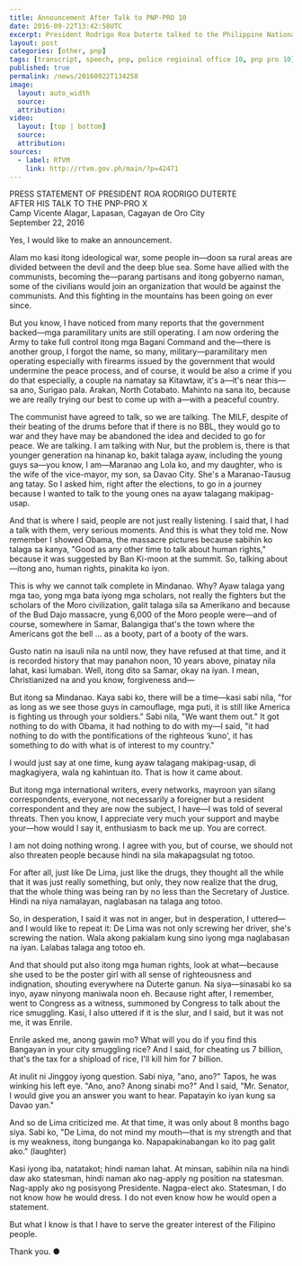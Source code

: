 ```yaml
---
title: Announcement After Talk to PNP-PRO 10
date: 2016-09-22T13:42:58UTC
excerpt: President Rodrigo Roa Duterte talked to the Philippine National Police – Police Regional Office X (PNP-PRO X) troops at Camp 1Lt. Vicente G. Alagar, Lapasan in Cagayan de Oro City on 22 September 2016.
layout: post
categories: [other, pnp]
tags: [transcript, speech, pnp, police regioinal office 10, pnp pro 10]
published: true
permalink: /news/20160922T134258
image:
  layout: auto_width
  source: 
  attribution: 
video:
  layout: [top | bottom]
  source: 
  attribution: 
sources:
  - label: RTVM
    link: http://rtvm.gov.ph/main/?p=42471
---
```


PRESS STATEMENT OF PRESIDENT ROA RODRIGO DUTERTE<br/>
AFTER HIS TALK TO THE PNP-PRO X<br/>
Camp Vicente Alagar, Lapasan, Cagayan de Oro City<br/>
September 22, 2016<br/>

Yes, I would like to make an announcement. 

Alam mo kasi itong ideological war, some people in—doon sa rural areas are divided between the devil and the deep blue sea. Some have allied with the communists, becoming the—parang partisans and itong gobyerno naman, some of the civilians would join an organization that would be against the communists. And this fighting in the mountains has been going on ever since.

But you know, I have noticed from many reports that the government backed—mga paramilitary units are still operating. I am now ordering the Army to take full control itong mga Bagani Command and the—there is another group, I forgot the name, so many, military—paramilitary men operating especially with firearms issued by the government that would undermine the peace process, and of course, it would be also a crime if you do that especially, a couple na namatay sa Kitawtaw, it's a—it's near this—sa ano, Surigao pala. Arakan, North Cotabato. Mahinto na sana ito, because we are really trying our best to come up with a—with a peaceful country.

The communist have agreed to talk, so we are talking. The MILF, despite of their beating of the drums before that if there is no BBL, they would go to war and they have may be abandoned the idea and decided to go for peace. We are talking. I am talking with Nur, but the problem is, there is that younger generation na hinanap ko, bakit talaga ayaw, including the young guys sa—you know, I am—Maranao ang Lola ko, and my daughter, who is the wife of the vice-mayor, my son, sa Davao City. She's a Maranao-Tausug ang tatay. So I asked him, right after the elections, to go in a journey because I wanted to talk to the young ones na ayaw talagang makipag-usap.

And that is where I said, people are not just really listening. I said that, I had a talk with them, very serious moments. And this is what they told me. Now remember I showed Obama, the massacre pictures because sabihin ko talaga sa kanya, "Good as any other time to talk about human rights," because it was suggested by Ban Ki-moon at the summit. So, talking about—itong ano, human rights, pinakita ko iyon.

This is why we cannot talk complete in Mindanao. Why? Ayaw talaga yang mga tao, yong mga bata iyong mga scholars, not really the fighters but the scholars of the Moro civilization, galit talaga sila sa Amerikano and because of the Bud Dajo massacre, yung 6,000 of the Moro people were—and of course, somewhere in Samar, Balangiga that's the town where the Americans got the bell … as a booty, part of a booty of the wars. 

Gusto natin na isauli nila na until now, they have refused at that time, and it is recorded history that may panahon noon, 10 years above, pinatay nila lahat, kasi lumaban. Well, itong dito sa Samar, okay na iyan. I mean, Christianized na and you know, forgiveness and—

But itong sa Mindanao. Kaya sabi ko, there will be a time—kasi sabi nila, "for as long as we see those guys in camouflage, mga puti, it is still like America is fighting us through your soldiers." Sabi nila, "We want them out." It got nothing to do with Obama, it had nothing to do with my—I said, "it had nothing to do with the pontifications of the righteous ‘kuno', it has something to do with what is of interest to my country."

I would just say at one time, kung ayaw talagang makipag-usap, di magkagiyera, wala ng kahintuan ito. That is how it came about.

But itong mga international writers, every networks, mayroon yan silang correspondents, everyone, not necessarily a foreigner but a resident correspondent and they are now the subject, I have—I was told of several threats. Then you know, I appreciate very much your support and maybe your—how would I say it, enthusiasm to back me up. You are correct. 

I am not doing nothing wrong. I agree with you, but of course, we should not also threaten people because hindi na sila makapagsulat ng totoo.

For after all, just like De Lima, just like the drugs, they thought all the while that it was just really something, but only, they now realize that the drug, that the whole thing was being ran by no less than the Secretary of Justice. Hindi na niya namalayan, naglabasan na talaga ang totoo. 

So, in desperation, I said it was not in anger, but in desperation, I uttered— and I would like to repeat it: De Lima was not only screwing her driver, she's screwing the nation. Wala akong pakialam kung sino iyong mga naglabasan na iyan. Lalabas talaga ang totoo eh.

And that should put also itong mga human rights, look at what—because she used to be the poster girl with all sense of righteousness and indignation, shouting everywhere na Duterte ganun. Na siya—sinasabi ko sa inyo, ayaw ninyong maniwala noon eh. Because right after, I remember, went to Congress as a witness, summoned by Congress to talk about the rice smuggling. Kasi, I also uttered if it is the slur, and I said, but it was not me, it was Enrile.

Enrile asked me, anong gawin mo? What will you do if you find this Bangayan in your city smuggling rice? And I said, for cheating us 7 billion, that's the tax for a shipload of rice,  I'll kill him for 7 billion. 

At inulit ni Jinggoy iyong question. Sabi niya, "ano, ano?" Tapos, he was winking his left eye. "Ano, ano? Anong sinabi mo?" And I said, "Mr. Senator, I would give you an answer you want to hear. Papatayin ko iyan kung sa Davao yan."

And so de Lima criticized me. At that time, it was only about 8 months bago siya.  Sabi ko, "De Lima, do not mind my mouth—that is my strength and that is my weakness, itong bunganga ko. Napapakinabangan ko ito pag galit ako." (laughter) 

Kasi iyong iba, natatakot; hindi naman lahat. At minsan, sabihin nila na hindi daw ako statesman, hindi naman ako nag-apply ng position na statesman. Nag-apply ako ng posisyong Presidente. Nagpa-elect ako. Statesman, I do not know how he would dress. I do not even know how he would open a statement. 

But what I know is that I have to serve the greater interest of the Filipino people.

Thank you.
&#x25cf;
